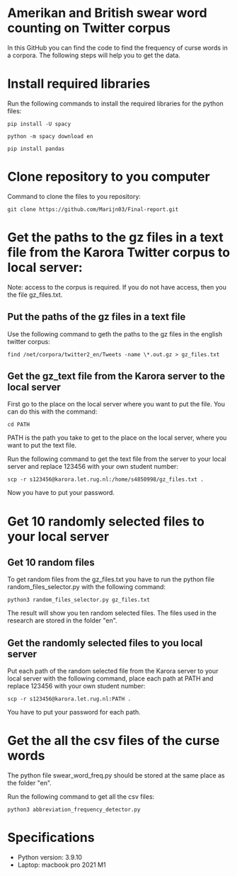 # Amerikan and British swear word counting on Twitter corpus
In this GitHub you can find the code to find the frequency of curse words in a corpora. The following steps will help you to get the data. 

# Install required libraries
Run the following commands to install the required libraries for the python files:

```
pip install -U spacy
```
```
python -m spacy download en
```
```
pip install pandas
```

# Clone repository to you computer
Command to clone the files to you repository:

```
git clone https://github.com/Marijn03/Final-report.git
```

# Get the paths to the gz files in a text file from the Karora Twitter corpus to local server:
Note: access to the corpus is required. If you do not have access, then you the file gz_files.txt. 

## Put the paths of the gz files in a text file
Use the following command to geth the paths to the gz files in the english twitter corpus:

```
find /net/corpora/twitter2_en/Tweets -name \*.out.gz > gz_files.txt
```

## Get the gz_text file from the Karora server to the local server
First go to the place on the local server where you want to put the file. You can do this with the command:

```
cd PATH
```

PATH is the path you take to get to the place on the local server, where you want to put the text file. 

Run the following command to get the text file from the server to your local server and replace 123456 with your own student number: 

```  
scp -r s123456@karora.let.rug.nl:/home/s4850998/gz_files.txt .
```

Now you have to put your password.

# Get 10 randomly selected files to your local server
## Get 10 random files
To get random files from the gz_files.txt you have to run the python file random_files_selector.py with the following command:

```
python3 random_files_selector.py gz_files.txt
```

The result will show you ten random selected files. The files used in the research are stored in the folder "en". 

## Get the randomly selected files to you local server
Put each path of the random selected file from the Karora server to your local server with the following command, place each path at PATH and replace 123456 with your own student number: 

```
scp -r s123456@karora.let.rug.nl:PATH .
```

You have to put your password for each path. 

# Get the all the csv files of the curse words 
The python file swear_word_freq.py should be stored at the same place as the folder "en". 

Run the following command to get all the csv files: 

```
python3 abbreviation_frequency_detector.py
```

# Specifications
- Python version: 3.9.10
- Laptop: macbook pro 2021 M1